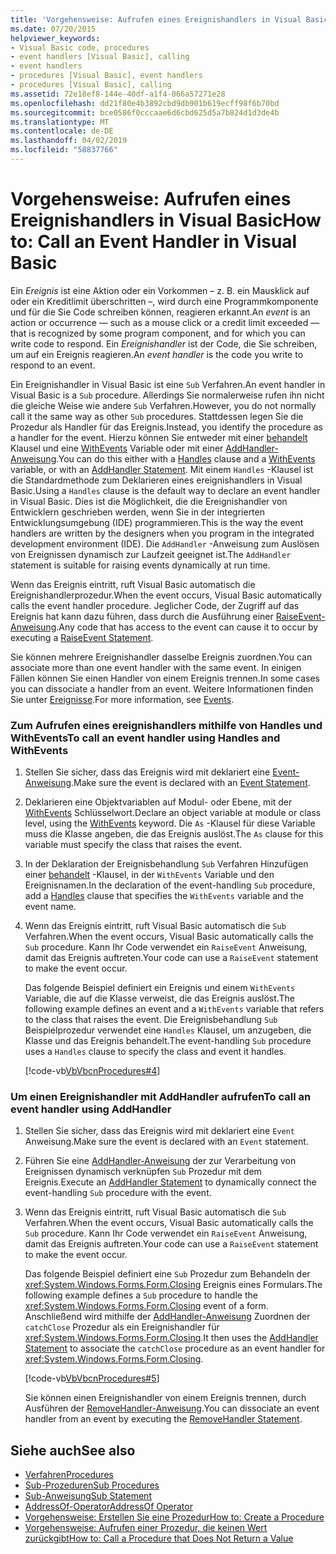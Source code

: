 ```yaml
---
title: 'Vorgehensweise: Aufrufen eines Ereignishandlers in Visual Basic'
ms.date: 07/20/2015
helpviewer_keywords:
- Visual Basic code, procedures
- event handlers [Visual Basic], calling
- event handlers
- procedures [Visual Basic], event handlers
- procedures [Visual Basic], calling
ms.assetid: 72e18ef8-144e-40df-a1f4-066a57271e28
ms.openlocfilehash: dd21f80e4b3892cbd9db901b619ecff98f6b70bd
ms.sourcegitcommit: bce0586f0cccaae6d6cbd625d5a7b824d1d3de4b
ms.translationtype: MT
ms.contentlocale: de-DE
ms.lasthandoff: 04/02/2019
ms.locfileid: "58837766"
---
```

# <a name="how-to-call-an-event-handler-in-visual-basic"></a><span data-ttu-id="d1e9e-102">Vorgehensweise: Aufrufen eines Ereignishandlers in Visual Basic</span><span class="sxs-lookup"><span data-stu-id="d1e9e-102">How to: Call an Event Handler in Visual Basic</span></span>
<span data-ttu-id="d1e9e-103">Ein *Ereignis* ist eine Aktion oder ein Vorkommen – z. B. ein Mausklick auf oder ein Kreditlimit überschritten –, wird durch eine Programmkomponente und für die Sie Code schreiben können, reagieren erkannt.</span><span class="sxs-lookup"><span data-stu-id="d1e9e-103">An *event* is an action or occurrence — such as a mouse click or a credit limit exceeded — that is recognized by some program component, and for which you can write code to respond.</span></span> <span data-ttu-id="d1e9e-104">Ein *Ereignishandler* ist der Code, die Sie schreiben, um auf ein Ereignis reagieren.</span><span class="sxs-lookup"><span data-stu-id="d1e9e-104">An *event handler* is the code you write to respond to an event.</span></span>  
  
 <span data-ttu-id="d1e9e-105">Ein Ereignishandler in Visual Basic ist eine `Sub` Verfahren.</span><span class="sxs-lookup"><span data-stu-id="d1e9e-105">An event handler in Visual Basic is a `Sub` procedure.</span></span> <span data-ttu-id="d1e9e-106">Allerdings Sie normalerweise rufen ihn nicht die gleiche Weise wie andere `Sub` Verfahren.</span><span class="sxs-lookup"><span data-stu-id="d1e9e-106">However, you do not normally call it the same way as other `Sub` procedures.</span></span> <span data-ttu-id="d1e9e-107">Stattdessen legen Sie die Prozedur als Handler für das Ereignis.</span><span class="sxs-lookup"><span data-stu-id="d1e9e-107">Instead, you identify the procedure as a handler for the event.</span></span> <span data-ttu-id="d1e9e-108">Hierzu können Sie entweder mit einer [behandelt](../../../../visual-basic/language-reference/statements/handles-clause.md) Klausel und eine [WithEvents](../../../../visual-basic/language-reference/modifiers/withevents.md) Variable oder mit einer [AddHandler-Anweisung](../../../../visual-basic/language-reference/statements/addhandler-statement.md).</span><span class="sxs-lookup"><span data-stu-id="d1e9e-108">You can do this either with a [Handles](../../../../visual-basic/language-reference/statements/handles-clause.md) clause and a [WithEvents](../../../../visual-basic/language-reference/modifiers/withevents.md) variable, or with an [AddHandler Statement](../../../../visual-basic/language-reference/statements/addhandler-statement.md).</span></span> <span data-ttu-id="d1e9e-109">Mit einem `Handles` -Klausel ist die Standardmethode zum Deklarieren eines ereignishandlers in Visual Basic.</span><span class="sxs-lookup"><span data-stu-id="d1e9e-109">Using a `Handles` clause is the default way to declare an event handler in Visual Basic.</span></span> <span data-ttu-id="d1e9e-110">Dies ist die Möglichkeit, die die Ereignishandler von Entwicklern geschrieben werden, wenn Sie in der integrierten Entwicklungsumgebung (IDE) programmieren.</span><span class="sxs-lookup"><span data-stu-id="d1e9e-110">This is the way the event handlers are written by the designers when you program in the integrated development environment (IDE).</span></span> <span data-ttu-id="d1e9e-111">Die `AddHandler` -Anweisung zum Auslösen von Ereignissen dynamisch zur Laufzeit geeignet ist.</span><span class="sxs-lookup"><span data-stu-id="d1e9e-111">The `AddHandler` statement is suitable for raising events dynamically at run time.</span></span>  
  
 <span data-ttu-id="d1e9e-112">Wenn das Ereignis eintritt, ruft Visual Basic automatisch die Ereignishandlerprozedur.</span><span class="sxs-lookup"><span data-stu-id="d1e9e-112">When the event occurs, Visual Basic automatically calls the event handler procedure.</span></span> <span data-ttu-id="d1e9e-113">Jeglicher Code, der Zugriff auf das Ereignis hat kann dazu führen, dass durch die Ausführung einer [RaiseEvent-Anweisung](../../../../visual-basic/language-reference/statements/raiseevent-statement.md).</span><span class="sxs-lookup"><span data-stu-id="d1e9e-113">Any code that has access to the event can cause it to occur by executing a [RaiseEvent Statement](../../../../visual-basic/language-reference/statements/raiseevent-statement.md).</span></span>  
  
 <span data-ttu-id="d1e9e-114">Sie können mehrere Ereignishandler dasselbe Ereignis zuordnen.</span><span class="sxs-lookup"><span data-stu-id="d1e9e-114">You can associate more than one event handler with the same event.</span></span> <span data-ttu-id="d1e9e-115">In einigen Fällen können Sie einen Handler von einem Ereignis trennen.</span><span class="sxs-lookup"><span data-stu-id="d1e9e-115">In some cases you can dissociate a handler from an event.</span></span> <span data-ttu-id="d1e9e-116">Weitere Informationen finden Sie unter [Ereignisse](../../../../visual-basic/programming-guide/language-features/events/index.md).</span><span class="sxs-lookup"><span data-stu-id="d1e9e-116">For more information, see [Events](../../../../visual-basic/programming-guide/language-features/events/index.md).</span></span>  
  
### <a name="to-call-an-event-handler-using-handles-and-withevents"></a><span data-ttu-id="d1e9e-117">Zum Aufrufen eines ereignishandlers mithilfe von Handles und WithEvents</span><span class="sxs-lookup"><span data-stu-id="d1e9e-117">To call an event handler using Handles and WithEvents</span></span>  
  
1.  <span data-ttu-id="d1e9e-118">Stellen Sie sicher, dass das Ereignis wird mit deklariert eine [Event-Anweisung](../../../../visual-basic/language-reference/statements/event-statement.md).</span><span class="sxs-lookup"><span data-stu-id="d1e9e-118">Make sure the event is declared with an [Event Statement](../../../../visual-basic/language-reference/statements/event-statement.md).</span></span>  
  
2.  <span data-ttu-id="d1e9e-119">Deklarieren eine Objektvariablen auf Modul- oder Ebene, mit der [WithEvents](../../../../visual-basic/language-reference/modifiers/withevents.md) Schlüsselwort.</span><span class="sxs-lookup"><span data-stu-id="d1e9e-119">Declare an object variable at module or class level, using the [WithEvents](../../../../visual-basic/language-reference/modifiers/withevents.md) keyword.</span></span> <span data-ttu-id="d1e9e-120">Die `As` -Klausel für diese Variable muss die Klasse angeben, die das Ereignis auslöst.</span><span class="sxs-lookup"><span data-stu-id="d1e9e-120">The `As` clause for this variable must specify the class that raises the event.</span></span>  
  
3.  <span data-ttu-id="d1e9e-121">In der Deklaration der Ereignisbehandlung `Sub` Verfahren Hinzufügen einer [behandelt](../../../../visual-basic/language-reference/statements/handles-clause.md) -Klausel, in der `WithEvents` Variable und den Ereignisnamen.</span><span class="sxs-lookup"><span data-stu-id="d1e9e-121">In the declaration of the event-handling `Sub` procedure, add a [Handles](../../../../visual-basic/language-reference/statements/handles-clause.md) clause that specifies the `WithEvents` variable and the event name.</span></span>  
  
4.  <span data-ttu-id="d1e9e-122">Wenn das Ereignis eintritt, ruft Visual Basic automatisch die `Sub` Verfahren.</span><span class="sxs-lookup"><span data-stu-id="d1e9e-122">When the event occurs, Visual Basic automatically calls the `Sub` procedure.</span></span> <span data-ttu-id="d1e9e-123">Kann Ihr Code verwendet ein `RaiseEvent` Anweisung, damit das Ereignis auftreten.</span><span class="sxs-lookup"><span data-stu-id="d1e9e-123">Your code can use a `RaiseEvent` statement to make the event occur.</span></span>  
  
     <span data-ttu-id="d1e9e-124">Das folgende Beispiel definiert ein Ereignis und einem `WithEvents` Variable, die auf die Klasse verweist, die das Ereignis auslöst.</span><span class="sxs-lookup"><span data-stu-id="d1e9e-124">The following example defines an event and a `WithEvents` variable that refers to the class that raises the event.</span></span> <span data-ttu-id="d1e9e-125">Die Ereignisbehandlung `Sub` Beispielprozedur verwendet eine `Handles` Klausel, um anzugeben, die Klasse und das Ereignis behandelt.</span><span class="sxs-lookup"><span data-stu-id="d1e9e-125">The event-handling `Sub` procedure uses a `Handles` clause to specify the class and event it handles.</span></span>  
  
     [!code-vb[VbVbcnProcedures#4](~/samples/snippets/visualbasic/VS_Snippets_VBCSharp/VbVbcnProcedures/VB/Class1.vb#4)]  
  
### <a name="to-call-an-event-handler-using-addhandler"></a><span data-ttu-id="d1e9e-126">Um einen Ereignishandler mit AddHandler aufrufen</span><span class="sxs-lookup"><span data-stu-id="d1e9e-126">To call an event handler using AddHandler</span></span>  
  
1.  <span data-ttu-id="d1e9e-127">Stellen Sie sicher, dass das Ereignis wird mit deklariert eine `Event` Anweisung.</span><span class="sxs-lookup"><span data-stu-id="d1e9e-127">Make sure the event is declared with an `Event` statement.</span></span>  
  
2.  <span data-ttu-id="d1e9e-128">Führen Sie eine [AddHandler-Anweisung](../../../../visual-basic/language-reference/statements/addhandler-statement.md) der zur Verarbeitung von Ereignissen dynamisch verknüpfen `Sub` Prozedur mit dem Ereignis.</span><span class="sxs-lookup"><span data-stu-id="d1e9e-128">Execute an [AddHandler Statement](../../../../visual-basic/language-reference/statements/addhandler-statement.md) to dynamically connect the event-handling `Sub` procedure with the event.</span></span>  
  
3.  <span data-ttu-id="d1e9e-129">Wenn das Ereignis eintritt, ruft Visual Basic automatisch die `Sub` Verfahren.</span><span class="sxs-lookup"><span data-stu-id="d1e9e-129">When the event occurs, Visual Basic automatically calls the `Sub` procedure.</span></span> <span data-ttu-id="d1e9e-130">Kann Ihr Code verwendet ein `RaiseEvent` Anweisung, damit das Ereignis auftreten.</span><span class="sxs-lookup"><span data-stu-id="d1e9e-130">Your code can use a `RaiseEvent` statement to make the event occur.</span></span>  
  
     <span data-ttu-id="d1e9e-131">Das folgende Beispiel definiert eine `Sub` Prozedur zum Behandeln der <xref:System.Windows.Forms.Form.Closing> Ereignis eines Formulars.</span><span class="sxs-lookup"><span data-stu-id="d1e9e-131">The following example defines a `Sub` procedure to handle the <xref:System.Windows.Forms.Form.Closing> event of a form.</span></span> <span data-ttu-id="d1e9e-132">Anschließend wird mithilfe der [AddHandler-Anweisung](../../../../visual-basic/language-reference/statements/addhandler-statement.md) Zuordnen der `catchClose` Prozedur als ein Ereignishandler für <xref:System.Windows.Forms.Form.Closing>.</span><span class="sxs-lookup"><span data-stu-id="d1e9e-132">It then uses the [AddHandler Statement](../../../../visual-basic/language-reference/statements/addhandler-statement.md) to associate the `catchClose` procedure as an event handler for <xref:System.Windows.Forms.Form.Closing>.</span></span>  
  
     [!code-vb[VbVbcnProcedures#5](~/samples/snippets/visualbasic/VS_Snippets_VBCSharp/VbVbcnProcedures/VB/Class1.vb#5)]  
  
     <span data-ttu-id="d1e9e-133">Sie können einen Ereignishandler von einem Ereignis trennen, durch Ausführen der [RemoveHandler-Anweisung](../../../../visual-basic/language-reference/statements/removehandler-statement.md).</span><span class="sxs-lookup"><span data-stu-id="d1e9e-133">You can dissociate an event handler from an event by executing the [RemoveHandler Statement](../../../../visual-basic/language-reference/statements/removehandler-statement.md).</span></span>  
  
## <a name="see-also"></a><span data-ttu-id="d1e9e-134">Siehe auch</span><span class="sxs-lookup"><span data-stu-id="d1e9e-134">See also</span></span>

- [<span data-ttu-id="d1e9e-135">Verfahren</span><span class="sxs-lookup"><span data-stu-id="d1e9e-135">Procedures</span></span>](./index.md)
- [<span data-ttu-id="d1e9e-136">Sub-Prozeduren</span><span class="sxs-lookup"><span data-stu-id="d1e9e-136">Sub Procedures</span></span>](./sub-procedures.md)
- [<span data-ttu-id="d1e9e-137">Sub-Anweisung</span><span class="sxs-lookup"><span data-stu-id="d1e9e-137">Sub Statement</span></span>](../../../../visual-basic/language-reference/statements/sub-statement.md)
- [<span data-ttu-id="d1e9e-138">AddressOf-Operator</span><span class="sxs-lookup"><span data-stu-id="d1e9e-138">AddressOf Operator</span></span>](../../../../visual-basic/language-reference/operators/addressof-operator.md)
- [<span data-ttu-id="d1e9e-139">Vorgehensweise: Erstellen Sie eine Prozedur</span><span class="sxs-lookup"><span data-stu-id="d1e9e-139">How to: Create a Procedure</span></span>](./how-to-create-a-procedure.md)
- [<span data-ttu-id="d1e9e-140">Vorgehensweise: Aufrufen einer Prozedur, die keinen Wert zurückgibt</span><span class="sxs-lookup"><span data-stu-id="d1e9e-140">How to: Call a Procedure that Does Not Return a Value</span></span>](./how-to-call-a-procedure-that-does-not-return-a-value.md)
